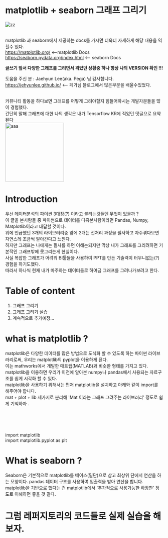 #  matplotlib + seaborn 그래프 그리기

![zz](https://matplotlib.org/3.3.3/_static/logo2_compressed.svg) </br></br>

matplotlib 과 seaborn에서 제공하는 docs를 가시면 더욱더 자세하게 해당 내용을 익힐수 있다. </br>
<https://matplotlib.org/> <--matplotlib Docs<br>
<https://seaborn.pydata.org/index.html> <-- seaborn Docs

__글쓰기 앞서 다양한 그래프를 그리면서 겪었던 상황중 하나 항상 나의 VERSION 확인 !!!__

도움을 주신 분 : Jaehyun Lee(aka. Pega) 님 감사합니다. <br>
<https://jehyunlee.github.io/> <-- 페가님 블로그에서 많은부분을 배울수있었다. <br><br>

커뮤니티 활동을 하다보면 그래프를 어떻게 그려야할지 힘들어하시는 개발자분들을 많이 경험했다.<br>
간단히 말해 그래프에 대한 나의 생각은 내가 Tensorflow KR에 적었던 댓글으로 요약된다<br>
<img width="187" alt="aaa" src="https://user-images.githubusercontent.com/41941627/100684505-d0367f00-33bd-11eb-852d-66563331ae40.png">


# Introduction
우선 데이터분석의 파이썬 3대장(?) 이라고 불리는것들엔 무엇이 있을까 ?<br>
이 글을 본사람들 중 파이썬으로 데이터를 다뤄본사람이라면 Pandas, Numpy, Matplotlib이라고 대답할 것이다.<br>
위에 언급했던 3개의 라이브러리중 앞에 2개는 전처리 과정을 필사하고 자주겪다보면 자연스레 조금씩 알아간다고 느낀다.<br>
하지만 그래프는 나에게는 필사를 하면 이해는되지만 막상 내가 그래프를 그리려하면 기본적인 그래프밖에 못그리는게 현실이다.<br>
사실 복잡한 그래프가 어려워 BI툴들을 사용하여 PPT를 만든 기술력이 터무니없는(?) 경험을 하기도했다.<br>
따라서 하나씩 현재 내가 마주하는 데이터들로 하여금 그래프를 그려나가보려고 한다.<br>


# Table of content
 
1. 그래프 그리기
2. 그래프 그리기 실습
3. 계속적으로 추가예정...


# what is matplotlib ?

matplotlib은 다양한 데이터를 많은 방법으로 도식화 할 수 있도록 하는 파이썬 라이브러리로써, 우리는 matplotlib의 pyplot을 이용하게 된다.<br>
이는 mathworks에서 개발한 매트랩(MATLAB)과 비슷한 형태를 가지고 있다.<br>
matplotlib을 이용하면 우리가 이전에 알아본 numpy나 pandas에서 사용되는 자료구조를 쉽게 시각화 할 수 있다.<br>
matplotlib을 사용하기 위해서는 먼저 matplotlib을 설치하고 아래와 같이 import를 해주어야 합니다.<br>
mat + plot + lib 세가지로 분리해  'Mat 이라는 그래프 그려주는 라이브러리' 정도로 쉽게 기억하자 . <br>

<br><br><br><br>
import matplotlib
<br>
import matplotlib.pyplot as plt
<br>

# What is seaborn ?

Seaborn은 기본적으로 matplotlib를 베이스(밑단)으로 삼고 최상위 단에서 연산을 하는 모양이다. 
pandas 데이터 구조를 사용하여 입출력을 받아 연산을 합니다. matplotlib을 기반으로 했다는 건 matplotlib에서 '추가적으로 사용가능한 확장판' 정도로 이해하면 좋을 것 같다.<br>

# 그럼 레퍼지토리의 코드들로 실제 실습을 해보자.

